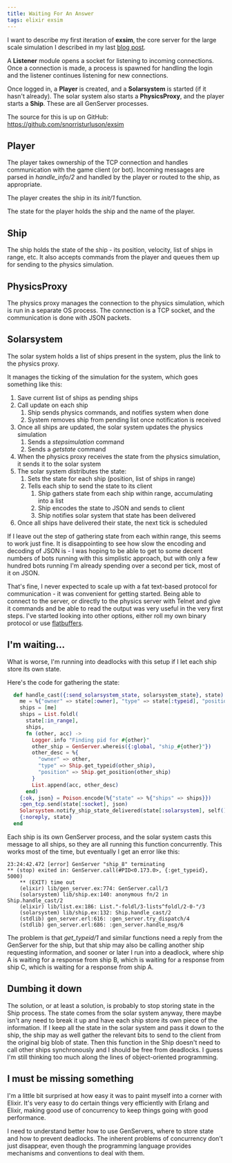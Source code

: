 ```yaml
---
title: Waiting For An Answer
tags: elixir exsim
---
```

I want to describe my first iteration of **exsim**, the core server for
the large scale simulation I described in my last 
[blog post](https://ccpsnorlax.blogspot.is/2017/11/large-scale-ambitions.html).

A **Listener** module opens a socket for listening to incoming connections.
Once a connection is made, a process is spawned for handling the login and
the listener continues listening for new connections.

Once logged in, a **Player** is created, and a **Solarsystem** is started 
(if it hasn't already). The solar system also starts a **PhysicsProxy**, 
and the player starts a **Ship**. These are all GenServer processes.

The source for this is up on GitHub: https://github.com/snorristurluson/exsim

## Player
The player takes ownership of the TCP connection and handles communication
with the game client (or bot). Incoming messages are parsed in *handle_info/2*
and handled by the player or routed to the ship, as appropriate.

The player creates the ship in its *init/1* function.

The state for the player holds the ship and the name of the player.

## Ship
The ship holds the state of the ship - its position, velocity, list of
ships in range, etc. It also accepts commands from the player and queues
them up for sending to the physics simulation.

## PhysicsProxy
The physics proxy manages the connection to the physics simulation, which
is run in a separate OS process. The connection is a TCP socket, and the
communication is done with JSON packets.

## Solarsystem
The solar system holds a list of ships present in the system, plus the
link to the physics proxy.

It manages the ticking of the simulation for the system, which goes
something like this:
1. Save current list of ships as pending ships
1. Call update on each ship
   1. Ship sends physics commands, and notifies system when done
   1. System removes ship from pending list once notification is received
1. Once all ships are updated, the solar system updates the physics simulation
   1. Sends a *stepsimulation* command
   1. Sends a *getstate* command
1. When the physics proxy receives the state from the physics simulation,
it sends it to the solar system
1. The solar system distributes the state:
   1. Sets the state for each ship (position, list of ships in range)
   1. Tells each ship to send the state to its client
      1. Ship gathers state from each ship within range, accumulating into
      a list
      1. Ship encodes the state to JSON and sends to client
      1. Ship notifies solar system that state has been delivered
1. Once all ships have delivered their state, the next tick is scheduled

If I leave out the step of gathering state from each within range, this
seems to work just fine. It is disappointing to see how slow the encoding
and decoding of JSON is - I was hoping to be able to get to some decent
numbers of bots running with this simplistic approach, but with only
a few hundred bots running I'm already spending over a second per tick,
most of it on JSON.

That's fine, I never expected to scale up with a fat text-based protocol
for communication - it was convenient for getting started. Being able to
connect to the server, or directly to the physics server with Telnet and
give it commands and be able to read the output was very useful in the
very first steps. I've started looking into other options, either roll my
own binary protocol or use [flatbuffers](https://google.github.io/flatbuffers/).

## I'm waiting...
What is worse, I'm running into deadlocks with this setup if I let each
ship store its own state.

Here's the code for gathering the state:
```elixir
  def handle_cast({:send_solarsystem_state, solarsystem_state}, state) do
    me = %{"owner" => state[:owner], "type" => state[:typeid], "position" => state[:pos]}
    ships = [me]
    ships = List.foldl(
      state[:in_range],
      ships,
      fn (other, acc) ->
        Logger.info "Finding pid for #{other}"
        other_ship = GenServer.whereis({:global, "ship_#{other}"})
        other_desc = %{
          "owner" => other,
          "type" => Ship.get_typeid(other_ship),
          "position" => Ship.get_position(other_ship)
        }
        List.append(acc, other_desc)
      end)
    {:ok, json} = Poison.encode(%{"state" => %{"ships" => ships}})
    :gen_tcp.send(state[:socket], json)
    Solarsystem.notify_ship_state_delivered(state[:solarsystem], self())
    {:noreply, state}
  end
```
Each ship is its own GenServer process, and the solar system casts this
message to all ships, so they are all running this function concurrently.
This works most of the time, but eventually I get an error like this:
```
23:24:42.472 [error] GenServer "ship_8" terminating
** (stop) exited in: GenServer.call(#PID<0.173.0>, {:get_typeid}, 5000)
    ** (EXIT) time out
    (elixir) lib/gen_server.ex:774: GenServer.call/3
    (solarsystem) lib/ship.ex:140: anonymous fn/2 in Ship.handle_cast/2
    (elixir) lib/list.ex:186: List."-foldl/3-lists^foldl/2-0-"/3
    (solarsystem) lib/ship.ex:132: Ship.handle_cast/2
    (stdlib) gen_server.erl:616: :gen_server.try_dispatch/4
    (stdlib) gen_server.erl:686: :gen_server.handle_msg/6
```
The problem is that *get_typeid/1* and similar functions need a reply
from the GenServer for the ship, but that ship may also be calling
another ship requesting information, and sooner or later I run into
a deadlock, where ship A is waiting for a response from ship B, which
is waiting for a response from ship C, which is waiting for a response
from ship A.

## Dumbing it down
The solution, or at least a solution, is probably to stop storing
state in the Ship process. The state comes from the solar system anyway,
there maybe isn't any need to break it up and have each ship store its
own piece of the information. If I keep all the state in the solar system
and pass it down to the ship, the ship may as well gather the relevant
bits to send to the client from the original big blob of state. Then
this function in the Ship doesn't need to call other ships synchronously
and I should be free from deadlocks. I guess I'm still thinking too much
along the lines of object-oriented programming.

## I must be missing something
I'm a little bit surprised at how easy it was to paint myself into a
corner with Elixir. It's very easy to do certain things very efficiently
with Erlang and Elixir, making good use of concurrency to keep things
going with good performance. 

I need to understand better how to use GenServers, where to store state
and how to prevent deadlocks. The inherent problems of concurrency don't
just disappear, even though the programming language provides
mechanisms and conventions to deal with them. 